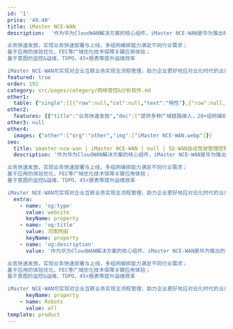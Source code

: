 ```yaml
---
id: '1'
price: '49.40'
title: iMaster NCE-WAN
description:  '作为华为CloudWAN解决方案的核心组件，iMaster NCE-WAN是华为推出的面向企业分支网络场景的自动驾驶网络管理控制系统，应用EVPN等技术实现网络虚拟化、策略集中化以及管理云化，为企业快速提供云化专线管理服务，加速业务上云与数字化转型。

业务快速发放，实现业务快速部署与上线，多组网编排能力满足不同行业需求；
基于应用的体验优化，FEC等广域优化技术保障关键应用体验；
基于意图的监控&运维、TOPO，45+报表等提升运维效率

iMaster NCE-WAN可实现对企业互联业务实现全流程管理，助力企业更好地应对云化时代的业务需求，实现商业成功'
featured: true
order: 192
category: src/pages/category/网络管控&分析软件.md
other1: 
  table: {"single":[[{"row":null,"col":null,"text":"特性"},{"row":null,"col":null,"text":"描述"}],[{"row":null,"col":null,"text":"即插即用"},{"row":null,"col":null,"text":"在智简SD-WAN场景中，企业需要在分支站点部署CPE设备，当CPE设备上电后，CPE设备将自动获取IP地址，并主动向\niMaster NCE-WAN注册，完成配置上线。即插即用避免了手工配置，将大大节省时间、减少出错。\n•  支持URL邮件方式即插即用\n•  支持DHCP方式即插即用"}],[{"row":null,"col":null,"text":"隧道管理"},{"row":null,"col":null,"text":"当前随着企业分支的不断增加，分支与总部，分支与分支之间的互访变得越来越多，组网也变得越来越复杂，为了满足企业组网自动化的需求， iMaster NCE-WAN提供了隧道自动化配置能力，实现按需动态建立隧道，同时支持隧道加密，保证了企业业务的安全。\n•  支持VPN网络拓扑的配置和编排\n•  支持Full Mesh、Hub Spoke、Partial Mesh组网\n•  支持IPsec加密"}],[{"row":null,"col":null,"text":"智能选路"},{"row":null,"col":null,"text":"华为智简SD-WAN解决方案可提供混合链路接入能力，为了保障企业关键应用的业务体验， iMaster NCE-WAN支持基于应用的智能选路，确保高质量要求的业务走专线链路，低质量要求的业务走internet链路，同时，在网络故障或链路质量不稳定时，实现链路灵活切换，提升业务体验。\n•  支持预定义应用以及用户自定义应用的识别\n•  支持基于IP FPM的链路质量检测(包括时延、抖动、丢包)\n•  支持基于时延、抖动、丢包和带宽利用率的选路策略配置"}],[{"row":null,"col":null,"text":"可视运维"},{"row":null,"col":null,"text":"iMaster NCE-WAN支持基于站点、链路、应用的可视化管理，可快速定位故障，提升运维效率。\n•  支持基于GIS的站点及链路状态显示\n•  支持基于全网站点显示健康站点分布/健康得分最差Top站点/站点列表等\n•  支持指定单站点显示平均AQM/带宽利用率/吞吐量趋势/AQM最差TOP应用等\n•  支持基于全网链路显示LQM最差TOP链路/TOP流量/链路列表等\n•  支持指定链路显示LQM趋势/吞吐量趋势/应用TOP流量/应用AQM分布等\n•  支持基于全网应用显示AQM分布/AQM最差的TOP应用/应用TOP流量/应用列表等\n•  支持指定应用显示AQM趋势/吞吐量趋势等"}]]}
other2:
  features: [{"title":"业务快速发放","dec":["提供多种广域链路接入，20+组网编排能力，满足各行各业的组网需求，提供多种ZTP开局方式，提升业务部署效率，助力客户业务快速上线。"]},{"title":"基于应用的体验优化","dec":["提供基于应用的智能选路，通过带宽利用率、链路质量等多种选路策略，提高线路利用率，FEC等广域优化技术保障关键应用体验，多POP组网提供高品质专线，增加客户粘性。"]},{"title":"可视化运维","dec":["提供智能策略推荐，可基于AI构建客户网络画像实现分钟级网络异常流量探测，一体化运维界面提供TPOPO、45+报表，有效提升运维效率和业务体验质量。"]}]
other3: null
other4:
  images: {"other":{"org":"other","img":["iMaster NCE-WAN.webp"]}}
seo:
  title: imaster-nce-wan | iMaster NCE-WAN | null | SD-WAN自动驾驶管理控制系统 | 网络管控&分析软件 | 企业网络
  description: '作为华为CloudWAN解决方案的核心组件，iMaster NCE-WAN是华为推出的面向企业分支网络场景的自动驾驶网络管理控制系统，应用EVPN等技术实现网络虚拟化、策略集中化以及管理云化，为企业快速提供云化专线管理服务，加速业务上云与数字化转型。

业务快速发放，实现业务快速部署与上线，多组网编排能力满足不同行业需求；
基于应用的体验优化，FEC等广域优化技术保障关键应用体验；
基于意图的监控&运维、TOPO，45+报表等提升运维效率

iMaster NCE-WAN可实现对企业互联业务实现全流程管理，助力企业更好地应对云化时代的业务需求，实现商业成功'
  extra:
    - name: 'og:type'
      value: website
      keyName: property
    - name: 'og:title'
      value: 河南网田
      keyName: property
    - name: 'og:description'
      value: '作为华为CloudWAN解决方案的核心组件，iMaster NCE-WAN是华为推出的面向企业分支网络场景的自动驾驶网络管理控制系统，应用EVPN等技术实现网络虚拟化、策略集中化以及管理云化，为企业快速提供云化专线管理服务，加速业务上云与数字化转型。

业务快速发放，实现业务快速部署与上线，多组网编排能力满足不同行业需求；
基于应用的体验优化，FEC等广域优化技术保障关键应用体验；
基于意图的监控&运维、TOPO，45+报表等提升运维效率

iMaster NCE-WAN可实现对企业互联业务实现全流程管理，助力企业更好地应对云化时代的业务需求，实现商业成功'
      keyName: property
    - name: Robots
      value: all
template: product
---
```

